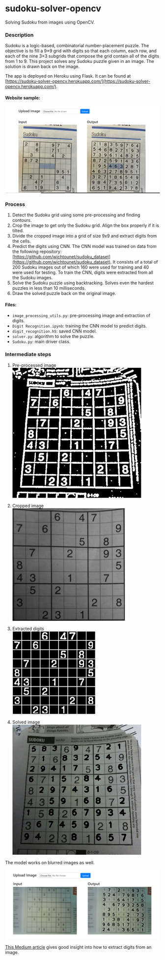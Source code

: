 # sudoku-solver-opencv

Solving Sudoku from images using OpenCV.

### Description
Sudoku is a logic-based, combinatorial number-placement puzzle. The objective is to fill a 9×9 grid with digits so that each column, each row, and each of the nine 3×3 subgrids that compose the grid contain all of the digits from 1 to 9. This project solves any Sudoku puzzle given in an image. The solution is drawn back on the image.

The app is deployed on Heroku using Flask. It can be found at [https://sudoku-solver-opencv.herokuapp.com/](https://sudoku-solver-opencv.herokuapp.com/).

#### Website sample:
![](images/website.png)

### Process
1) Detect the Sudoku grid using some pre-processing and finding contours.
2) Crop the image to get only the Sudoku grid. Align the box properly if it is tilted.
3) Divide the cropped image into a grid of size 9x9 and extract digits from the cells.
4) Predict the digits using CNN. The CNN model was trained on data from the following repository: [https://github.com/wichtounet/sudoku_dataset](https://github.com/wichtounet/sudoku_dataset). It consists of a total of 200 Sudoku images out of which 160 were used for training and 40 were used for testing. To train the CNN, digits were extracted from all the Sudoku images.
5) Solve the Sudoku puzzle using backtracking. Solves even the hardest puzzles in less than 10 milliseconds.
6) Draw the solved puzzle back on the original image.

#### Files:

 - `image_processing_utils.py`: pre-processing image and extraction of digits.
 - `Digit Recognition.ipynb`: training the CNN model to predict digits.
 - `digit_recognition.h5`: saved CNN model.
 - `solver.py`: algorithm to solve the puzzle.
 - `Sudoku.py`: main driver class.
 
### Intermediate steps

1) Pre-processed image   
![](images/sudoku1_preprocessed.jpeg)

2) Cropped image   
![](images/sudoku1_cropped.jpeg) 

3) Extracted digits  
![](images/sudoku1_extracted_digits.jpeg)

4) Solved image  
![](images/sudoku1_solved.jpeg)

The model works on blurred images as well.

![](images/blurry.png)


[This Medium article](https://medium.com/@neshpatel/solving-sudoku-part-ii-9a7019d196a2) gives good insight into how to extract digits from an image.
